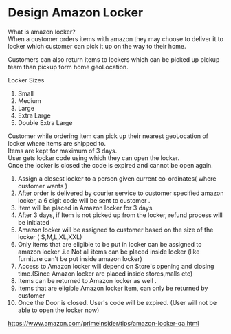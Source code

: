 # Design Amazon Locker

What is amazon locker?  
When a customer orders items with amazon they may choose to deliver it to locker which customer can pick it up on the way to their home.
  
Customers can also return items to lockers which can be picked up pickup team than pickup form home geoLocation.  

Locker Sizes  
1. Small
2. Medium
3. Large
4. Extra Large
5. Double Extra Large

Customer while ordering item can pick up their nearest geoLocation of locker where items are shipped to.   
Items are kept for maximum of 3 days.  
User gets locker code using which they can open the locker.  
Once the locker is closed the code is expired and cannot be open again.  


1. Assign a closest locker to a person given current co-ordinates( where customer wants )
2. After order is delivered by courier service to customer specified amazon locker, a 6 digit code will be sent to customer .
3. Item will be placed in Amazon locker for 3 days
4. After 3 days, if Item is not picked up from the locker, refund process will be initiated
5. Amazon locker will be assigned to customer based on the size of the locker ( S,M,L,XL,XXL)
6. Only items that are eligible to be put in locker can be assigned to amazon locker .i.e Not all items can be placed inside locker (like furniture can't be put inside amazon locker)
7. Access to Amazon locker will depend on Store's opening and closing time.(Since Amazon locker are placed inside stores,malls etc)
8. Items can be returned to Amazon locker as well .
9. Items that are eligible Amazon locker item, can only be returned by customer
10. Once the Door is closed. User's code will be expired. (User will not be able to open the locker now)

https://www.amazon.com/primeinsider/tips/amazon-locker-qa.html
